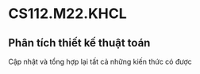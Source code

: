 # CS112.M22.KHCL
## Phân tích thiết kế thuật toán
Cập nhật và tổng hợp lại tất cả những kiến thức có được 
